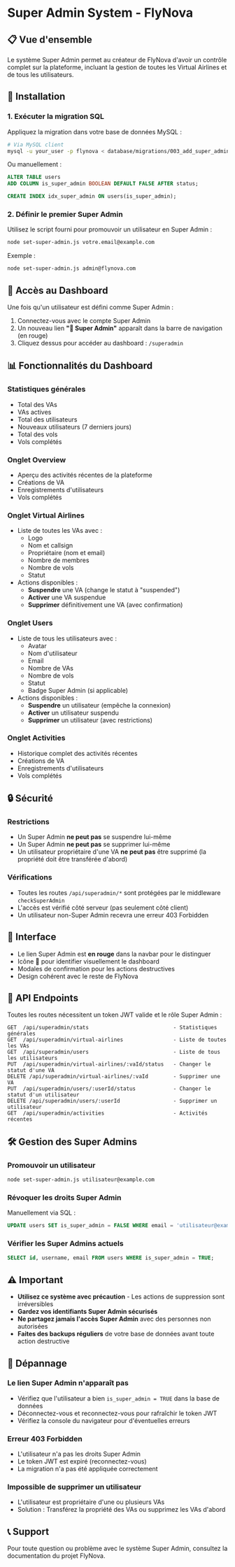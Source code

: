 # Super Admin System - FlyNova

## 📋 Vue d'ensemble

Le système Super Admin permet au créateur de FlyNova d'avoir un contrôle complet sur la plateforme, incluant la gestion de toutes les Virtual Airlines et de tous les utilisateurs.

## 🚀 Installation

### 1. Exécuter la migration SQL

Appliquez la migration dans votre base de données MySQL :

```bash
# Via MySQL client
mysql -u your_user -p flynova < database/migrations/003_add_super_admin.sql
```

Ou manuellement :

```sql
ALTER TABLE users 
ADD COLUMN is_super_admin BOOLEAN DEFAULT FALSE AFTER status;

CREATE INDEX idx_super_admin ON users(is_super_admin);
```

### 2. Définir le premier Super Admin

Utilisez le script fourni pour promouvoir un utilisateur en Super Admin :

```bash
node set-super-admin.js votre.email@example.com
```

Exemple :
```bash
node set-super-admin.js admin@flynova.com
```

## 🔐 Accès au Dashboard

Une fois qu'un utilisateur est défini comme Super Admin :

1. Connectez-vous avec le compte Super Admin
2. Un nouveau lien **"🔐 Super Admin"** apparaît dans la barre de navigation (en rouge)
3. Cliquez dessus pour accéder au dashboard : `/superadmin`

## 📊 Fonctionnalités du Dashboard

### Statistiques générales
- Total des VAs
- VAs actives
- Total des utilisateurs
- Nouveaux utilisateurs (7 derniers jours)
- Total des vols
- Vols complétés

### Onglet Overview
- Aperçu des activités récentes de la plateforme
- Créations de VA
- Enregistrements d'utilisateurs
- Vols complétés

### Onglet Virtual Airlines
- Liste de toutes les VAs avec :
  - Logo
  - Nom et callsign
  - Propriétaire (nom et email)
  - Nombre de membres
  - Nombre de vols
  - Statut
- Actions disponibles :
  - **Suspendre** une VA (change le statut à "suspended")
  - **Activer** une VA suspendue
  - **Supprimer** définitivement une VA (avec confirmation)

### Onglet Users
- Liste de tous les utilisateurs avec :
  - Avatar
  - Nom d'utilisateur
  - Email
  - Nombre de VAs
  - Nombre de vols
  - Statut
  - Badge Super Admin (si applicable)
- Actions disponibles :
  - **Suspendre** un utilisateur (empêche la connexion)
  - **Activer** un utilisateur suspendu
  - **Supprimer** un utilisateur (avec restrictions)

### Onglet Activities
- Historique complet des activités récentes
- Créations de VA
- Enregistrements d'utilisateurs
- Vols complétés

## 🔒 Sécurité

### Restrictions
- Un Super Admin **ne peut pas** se suspendre lui-même
- Un Super Admin **ne peut pas** se supprimer lui-même
- Un utilisateur propriétaire d'une VA **ne peut pas** être supprimé (la propriété doit être transférée d'abord)

### Vérifications
- Toutes les routes `/api/superadmin/*` sont protégées par le middleware `checkSuperAdmin`
- L'accès est vérifié côté serveur (pas seulement côté client)
- Un utilisateur non-Super Admin recevra une erreur 403 Forbidden

## 🎨 Interface

- Le lien Super Admin est **en rouge** dans la navbar pour le distinguer
- Icône 🔐 pour identifier visuellement le dashboard
- Modales de confirmation pour les actions destructives
- Design cohérent avec le reste de FlyNova

## 📝 API Endpoints

Toutes les routes nécessitent un token JWT valide et le rôle Super Admin :

```
GET  /api/superadmin/stats                           - Statistiques générales
GET  /api/superadmin/virtual-airlines                - Liste de toutes les VAs
GET  /api/superadmin/users                           - Liste de tous les utilisateurs
PUT  /api/superadmin/virtual-airlines/:vaId/status   - Changer le statut d'une VA
DELETE /api/superadmin/virtual-airlines/:vaId        - Supprimer une VA
PUT  /api/superadmin/users/:userId/status            - Changer le statut d'un utilisateur
DELETE /api/superadmin/users/:userId                 - Supprimer un utilisateur
GET  /api/superadmin/activities                      - Activités récentes
```

## 🛠️ Gestion des Super Admins

### Promouvoir un utilisateur
```bash
node set-super-admin.js utilisateur@example.com
```

### Révoquer les droits Super Admin
Manuellement via SQL :
```sql
UPDATE users SET is_super_admin = FALSE WHERE email = 'utilisateur@example.com';
```

### Vérifier les Super Admins actuels
```sql
SELECT id, username, email FROM users WHERE is_super_admin = TRUE;
```

## ⚠️ Important

- **Utilisez ce système avec précaution** - Les actions de suppression sont irréversibles
- **Gardez vos identifiants Super Admin sécurisés**
- **Ne partagez jamais l'accès Super Admin** avec des personnes non autorisées
- **Faites des backups réguliers** de votre base de données avant toute action destructive

## 🐛 Dépannage

### Le lien Super Admin n'apparaît pas
- Vérifiez que l'utilisateur a bien `is_super_admin = TRUE` dans la base de données
- Déconnectez-vous et reconnectez-vous pour rafraîchir le token JWT
- Vérifiez la console du navigateur pour d'éventuelles erreurs

### Erreur 403 Forbidden
- L'utilisateur n'a pas les droits Super Admin
- Le token JWT est expiré (reconnectez-vous)
- La migration n'a pas été appliquée correctement

### Impossible de supprimer un utilisateur
- L'utilisateur est propriétaire d'une ou plusieurs VAs
- Solution : Transférez la propriété des VAs ou supprimez les VAs d'abord

## 📞 Support

Pour toute question ou problème avec le système Super Admin, consultez la documentation du projet FlyNova.
